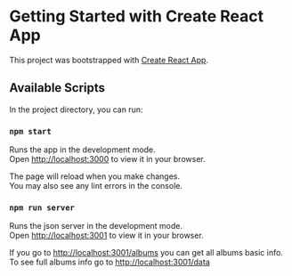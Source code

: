 # Getting Started with Create React App

This project was bootstrapped with [Create React App](https://github.com/facebook/create-react-app).

## Available Scripts

In the project directory, you can run:

### `npm start`

Runs the app in the development mode.\
Open [http://localhost:3000](http://localhost:3000) to view it in your browser.

The page will reload when you make changes.\
You may also see any lint errors in the console.

### `npm run server`

Runs the json server in the development mode.\
Open [http://localhost:3001](http://localhost:3001) to view it in your browser.

If you go to [http://localhost:3001/albums](http://localhost:3001/albums) you can get all albums basic info.
To see full albums info go to [http://localhost:3001/data](http://localhost:3001/data)
